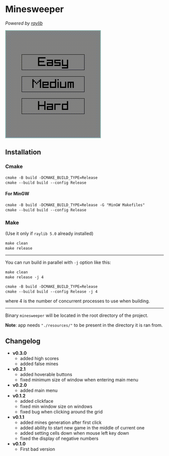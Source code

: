 # Minesweeper

_Powered by [raylib](https://github.com/raysan5/raylib)_

![demo](./demos/demo1.gif "demo")

## Installation

### Cmake

```
cmake -B build -DCMAKE_BUILD_TYPE=Release
cmake --build build --config Release
```

#### For MinGW

```
cmake -B build -DCMAKE_BUILD_TYPE=Release -G "MinGW Makefiles"
cmake --build build --config Release
```

### Make

(Use it only if `raylib 5.0` already installed)

```
make clean
make release
```

---

You can run build in parallel with `-j` option like this:

```
make clean
make release -j 4
```

```
cmake -B build -DCMAKE_BUILD_TYPE=Release
cmake --build build --config Release -j 4
```

where 4 is the number of concurrent processes to use when building.

---

Binary `minesweeper` will be located in the root directory of the project.

**Note**: app needs `"./resources/"` to be present in the directory it is ran from.


## Changelog

- **v0.3.0**
    - added high scores
    - added false mines
- **v0.2.1**
    - added hoverable buttons
    - fixed minimum size of window when entering main menu
- **v0.2.0**
    - added main menu
- **v0.1.2**
    - added clickface
    - fixed min window size on windows
    - fixed bug when clicking around the grid
- **v0.1.1**
    - added mines generation after first click
    - added ability to start new game in the middle of current one
    - added setting cells down when mouse left key down
    - fixed the display of negative numbers
- **v0.1.0**
    - First bad version

